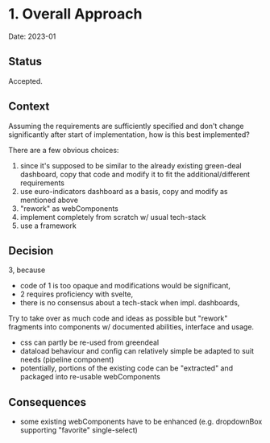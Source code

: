 # 1. Overall Approach

Date: 2023-01

## Status

Accepted.

## Context

Assuming the requirements are sufficiently specified and don't change significantly after start of implementation, how is this best implemented?

There are a few obvious choices:

1. since it's supposed to be similar to the already existing green-deal dashboard, copy that code and modify it to fit the additional/different requirements
2. use euro-indicators dashboard as a basis, copy and modify as mentioned above
3. "rework" as webComponents
4. implement completely from scratch w/ usual tech-stack
5. use a framework


## Decision

3, because 
- code of 1 is too opaque and modifications would be significant,
- 2 requires proficiency with svelte,
- there is no consensus about a tech-stack when impl. dashboards,

Try to take over as much code and ideas as possible but "rework" fragments into components w/ documented abilities, interface and usage.

- css can partly be re-used from greendeal
- dataload behaviour and config can relatively simple be adapted to suit needs (pipeline component)
- potentially, portions of the existing code can be "extracted" and packaged into re-usable webComponents

## Consequences

- some existing webComponents have to be enhanced (e.g. dropdownBox supporting "favorite" single-select)
